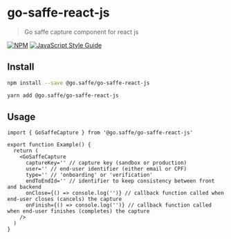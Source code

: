 # go-saffe-react-js

> Go saffe capture component for react js

[![NPM](https://img.shields.io/npm/v/@go.saffe/go-saffe-react-js.svg)](https://www.npmjs.com/package/@go.saffe/go-saffe-react-js) [![JavaScript Style Guide](https://img.shields.io/badge/code_style-standard-brightgreen.svg)](https://standardjs.com)

## Install

```bash
npm install --save @go.saffe/go-saffe-react-js
```

```bash
yarn add @go.saffe/go-saffe-react-js
```

## Usage

```tsx
import { GoSaffeCapture } from '@go.saffe/go-saffe-react-js'

export function Example() {
  return (
    <GoSaffeCapture
      captureKey='' // capture key (sandbox or production)
      user='' // end-user identifier (either email or CPF)
      type='' // 'onboarding' or 'verification'
      endToEndId='' // identifier to keep consistency between front and backend
      onClose={() => console.log('')} // callback function called when end-user closes (cancels) the capture
      onFinish={() => console.log('')} // callback function called when end-user finishes (completes) the capture
    />
  )
}
```
